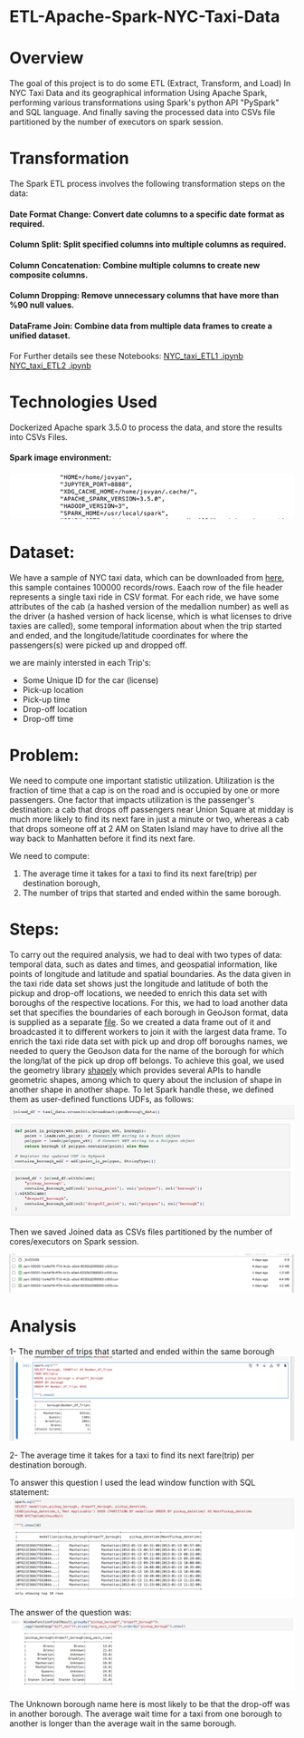 # ETL-Apache-Spark-NYC-Taxi-Data

# Overview
The goal of this project is to do some ETL (Extract, Transform, and Load) In NYC Taxi Data and its geographical information Using Apache Spark, performing various transformations using Spark's python API "PySpark" and SQL language. And finally saving the processed data into CSVs file partitioned by the number of executors on spark session.

# Transformation

The Spark ETL process involves the following transformation steps on the  data:

#### Date Format Change: Convert date columns to a specific date format as required.
#### Column Split: Split specified columns into multiple columns as required.
#### Column Concatenation: Combine multiple columns to create new composite columns.
#### Column Dropping: Remove unnecessary columns that have more than %90 null values.
#### DataFrame Join: Combine data from multiple data frames to create a unified dataset.

For Further details see these Notebooks:
[NYC_taxi_ETL1 .ipynb](https://github.com/mervat-khaled/ETL-Apache-Spark-NYC-Taxi-Data/blob/main/NYC_taxi_ETL1%20.ipynb)
[NYC_taxi_ETL2 .ipynb](https://github.com/mervat-khaled/ETL-Apache-Spark-NYC-Taxi-Data/blob/main/NYC_taxi_ETL2%20.ipynb)

# Technologies Used
Dockerized Apache spark 3.5.0 to process the data, and store the results into CSVs Files.

#### Spark image environment:

![Screenshots/image_config.png](Screenshots/image_config.png)

# Dataset:
We have a sample of NYC taxi data, which can be downloaded from [here](http://www.andresmh.com/nyctaxitrips/), this sample containes 100000 records/rows. Eaach row of the file header represents a single taxi ride in CSV format. For each ride, we have some attributes of the cab (a hashed version of the medallion number) as well as the driver (a hashed version of hack license, which is what licenses to drive taxies are called), some temporal information about when the trip started and ended, and the longitude/latitude coordinates for where the passengers(s) were picked up and dropped off.

we are mainly intersted in each Trip's:

* Some Unique ID for the car (license)
* Pick-up location
* Pick-up time 
* Drop-off location
* Drop-off time

# Problem:

 We need to compute one important statistic utilization. Utilization is the fraction of time that a cap is on the road and is occupied by one or more passengers. One factor that impacts utilization is the passenger's destination: a cab that drops off passengers near Union Square at midday is much more likely to find its next fare in just a minute or two, whereas a cab that drops someone off at 2 AM on Staten Island may have to drive all the way back to Manhatten before it find its next fare. 

We need to compute:

1. The average time it takes for a taxi to find its next fare(trip) per destination borough,
2. The number of trips that started and ended within the same borough.

# Steps:
To carry out the required analysis, we had to deal with two types of data: temporal data, such as dates and times, and geospatial information, like points of longitude and latitude and spatial boundaries.
As the data given in the taxi ride data set shows just the longitude and latitude of both the pickup and drop-off locations, we needed to enrich this data set with boroughs of the respective locations. For this, we had to load another data set that specifies the boundaries of each borough in GeoJson format, data is supplied as a separate [file](https://github.com/mervat-khaled/ETL-Apache-Spark-NYC-Taxi-Data/blob/main/data/nyc-boroughs.geojson?short_path=a7cec63). So we created a data frame out of it and broadcasted it to different workers to join it with the largest data frame. 
To enrich the taxi ride data set with pick up and drop off boroughs names, we needed to query the GeoJson data for the name of the borough for which the long/lat of the pick up drop off belongs. To achieve this goal, we used the geometry library [shapely](https://shapely.readthedocs.io/en/stable/) which provides several APIs to handle geometric shapes, among which to query about the inclusion of shape in another shape in another shape.
To let Spark handle these, we defined them as user-defined functions UDFs, as follows: 
![Screenshots/broadcast.png](Screenshots/broadcast.png)
![Screenshots/UDF_shapely.png](Screenshots/UDF_shapely.png)

Then we saved Joined data as CSVs files partitioned by the number of cores/executors on Spark session.

![Screenshots/CSVs.png](Screenshots/CSVs.png)

# Analysis
1- The number of trips that started and ended within the same borough
![Screenshots/first_query.png](Screenshots/first_query.png)

2- The average time it takes for a taxi to find its next fare(trip) per destination borough.

To answer this question I used the lead window function with SQL statement:
![Screenshots/window_function.png](Screenshots/window_function.png)

The answer of the question was:
![Screenshots/window_function2.png](Screenshots/window_function2.png)

The Unknown borough name here is most likely to be that the drop-off was in another borough. 
The average wait time for a taxi from one borough to another is longer than the average wait in the same borough.




